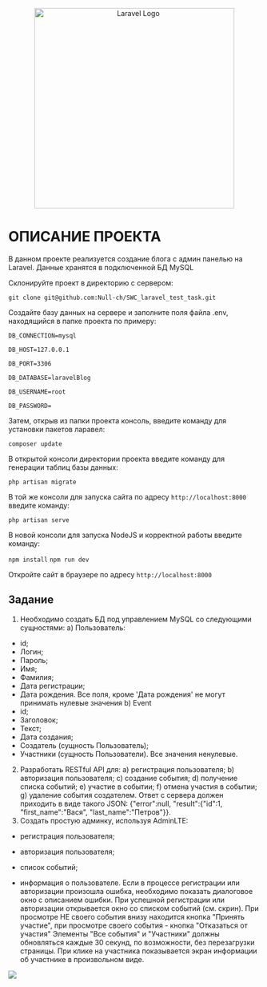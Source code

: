 <p align="center"><a href="https://laravel.com" target="_blank"><img src="https://raw.githubusercontent.com/laravel/art/master/logo-lockup/5%20SVG/2%20CMYK/1%20Full%20Color/laravel-logolockup-cmyk-red.svg" width="400" alt="Laravel Logo"></a></p>

# ОПИСАНИЕ ПРОЕКТА

В данном проекте реализуется создание блога с админ панелью на Laravel.
Данные хранятся в подключенной БД MySQL


Склонируйте проект в директорию с сервером:

`git clone git@github.com:Null-ch/SWC_laravel_test_task.git`

Создайте базу данных на сервере и заполните поля файла .env, находящийся в папке проекта по примеру:

`DB_CONNECTION=mysql`

`DB_HOST=127.0.0.1`

`DB_PORT=3306`

`DB_DATABASE=laravelBlog`

`DB_USERNAME=root`

`DB_PASSWORD=`

Затем, открыв из папки проекта консоль, введите команду для установки пакетов ларавел:

`composer update`

В открытой консоли директории проекта введите команду для генерации таблиц базы данных:

`php artisan migrate`

В той же консоли для запуска сайта по адресу `http://localhost:8000` введите команду:

`php artisan serve`

В новой консоли для запуска NodeJS и корректной работы введите команду:

`npm install`
`npm run dev`

Откройте сайт в браузере по адресу  `http://localhost:8000`
## Задание
1. Необходимо создать БД под управлением MySQL со следующими
сущностями:
а) Пользователь:
- id;
- Логин;
- Пароль;
- Имя;
- Фамилия;
- Дата регистрации;
- Дата рождения.
Все поля, кроме 'Дата рождения' не могут принимать нулевые значения
b) Event
- id;
- Заголовок;
- Текст;
- Дата создания;
- Создатель (сущность Пользователь);
- Участники (сущность Пользователи).
Все значения ненулевые.
2. Разработать RESTful API для:
а) регистрация пользователя;
b) авторизация пользователя;
c) создание события;
d) получение списка событий;
e) участие в событии;
f) отмена участия в событии;
g) удаление события создателем.
Ответ с сервера должен приходить в виде такого JSON: {"error":null,
"result":{"id":1, "first_name":"Вася", "last_name":"Петров"}}.
3. Создать простую админку, используя AdminLTE:
- регистрация пользователя;
- авторизация пользователя;

- список событий;
- информация о пользователе.
Если в процессе регистрации или авторизации произошла ошибка,
необходимо показать диалоговое окно с описанием ошибки. При
успешной регистрации или авторизации открывается окно со списком
событий (см. скрин).
При просмотре НЕ своего события внизу находится кнопка "Принять
участие", при просмотре своего события - кнопка "Отказаться от участия"
Элементы "Все события" и "Участники" должны обновляться каждые 30
секунд, по возможности, без перезагрузки страницы.
При клике на участника показывается экран информации об участнике в
произвольном виде.
<img src="https://github.com/Null-ch/SWC_laravel_test_task/assets/65172872/db812f91-8c02-4516-b6f1-d821a3a2b4a1">


